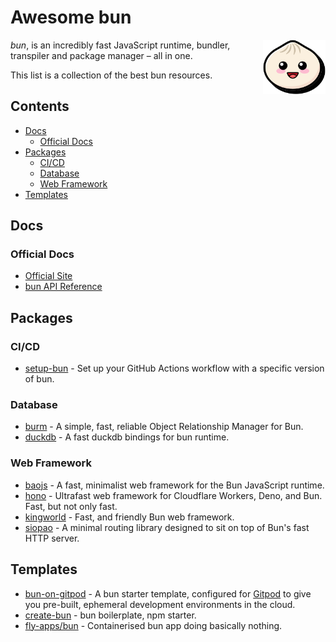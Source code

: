 # Awesome bun

[<img src="assets/logo.svg" align="right" width="100">](https://bun.sh)

*bun*, is an incredibly fast JavaScript runtime, bundler, transpiler and package manager – all in one.

This list is a collection of the best bun resources.

## Contents

- [Docs](#docs)
  - [Official Docs](#official-docs)
- [Packages](#packages)
  - [CI/CD](#ci/cd)
  - [Database](#database)
  - [Web Framework](#web-framework)
- [Templates](#templates)

## Docs

### Official Docs

- [Official Site](https://bun.sh)
- [bun API Reference](https://github.com/Jarred-Sumner/bun#Reference)

## Packages

### CI/CD

- [setup-bun](https://github.com/xHyroM/setup-bun) - Set up your GitHub Actions workflow with a specific version of bun.

### Database

- [burm](https://github.com/William-McGonagle/burm) - A simple, fast, reliable Object Relationship Manager for Bun.
- [duckdb](https://github.com/evanwashere/duckdb) - A fast duckdb bindings for bun runtime.

### Web Framework

- [baojs](https://github.com/mattreid1/baojs) - A fast, minimalist web framework for the Bun JavaScript runtime.
- [hono](https://github.com/honojs/hono) - Ultrafast web framework for Cloudflare Workers, Deno, and Bun. Fast, but not only fast.
- [kingworld](https://github.com/SaltyAom/kingworld) - Fast, and friendly Bun web framework.
- [siopao](https://github.com/wobsoriano/siopao) - A minimal routing library designed to sit on top of Bun's fast HTTP server.

## Templates

- [bun-on-gitpod](https://github.com/gitpod-io/bun-on-gitpod) - A bun starter template, configured for [Gitpod](www.gitpod.io) to give you pre-built, ephemeral development environments in the cloud.
- [create-bun](https://github.com/guocaoyi/create-bun) - bun boilerplate, npm starter.
- [fly-apps/bun](https://github.com/fly-apps/bun) - Containerised bun app doing basically nothing.

